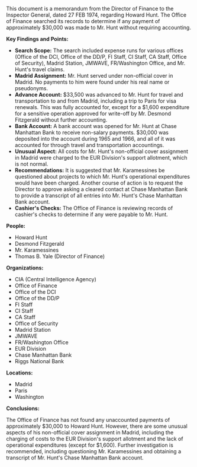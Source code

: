 This document is a memorandum from the Director of Finance to the Inspector General, dated 27 FEB 1974, regarding Howard Hunt. The Office of Finance searched its records to determine if any payment of approximately $30,000 was made to Mr. Hunt without requiring accounting.

**Key Findings and Points:**

*   **Search Scope:** The search included expense runs for various offices (Office of the DCI, Office of the DD/P, FI Staff, CI Staff, CA Staff, Office of Security), Madrid Station, JMWAVE, FR/Washington Office, and Mr. Hunt's travel claims.
*   **Madrid Assignment:** Mr. Hunt served under non-official cover in Madrid. No payments to him were found under his real name or pseudonyms.
*   **Advance Account:** $33,500 was advanced to Mr. Hunt for travel and transportation to and from Madrid, including a trip to Paris for visa renewals. This was fully accounted for, except for a $1,600 expenditure for a sensitive operation approved for write-off by Mr. Desmond Fitzgerald without further accounting.
*   **Bank Account:** A bank account was opened for Mr. Hunt at Chase Manhattan Bank to receive non-salary payments. $30,000 was deposited into the account during 1965 and 1966, and all of it was accounted for through travel and transportation accountings.
*   **Unusual Aspect:** All costs for Mr. Hunt's non-official cover assignment in Madrid were charged to the EUR Division's support allotment, which is not normal.
*   **Recommendations:** It is suggested that Mr. Karamessines be questioned about projects to which Mr. Hunt's operational expenditures would have been charged. Another course of action is to request the Director to approve asking a cleared contact at Chase Manhattan Bank to provide a transcript of all entries into Mr. Hunt's Chase Manhattan Bank account.
*   **Cashier's Checks:** The Office of Finance is reviewing records of cashier's checks to determine if any were payable to Mr. Hunt.

**People:**

*   Howard Hunt
*   Desmond Fitzgerald
*   Mr. Karamessines
*   Thomas B. Yale (Director of Finance)

**Organizations:**

*   CIA (Central Intelligence Agency)
*   Office of Finance
*   Office of the DCI
*   Office of the DD/P
*   FI Staff
*   CI Staff
*   CA Staff
*   Office of Security
*   Madrid Station
*   JMWAVE
*   FR/Washington Office
*   EUR Division
*   Chase Manhattan Bank
*   Riggs National Bank

**Locations:**

*   Madrid
*   Paris
*   Washington

**Conclusions:**

The Office of Finance has not found any unaccounted payments of approximately $30,000 to Howard Hunt. However, there are some unusual aspects of his non-official cover assignment in Madrid, including the charging of costs to the EUR Division's support allotment and the lack of operational expenditures (except for $1,600). Further investigation is recommended, including questioning Mr. Karamessines and obtaining a transcript of Mr. Hunt's Chase Manhattan Bank account.
